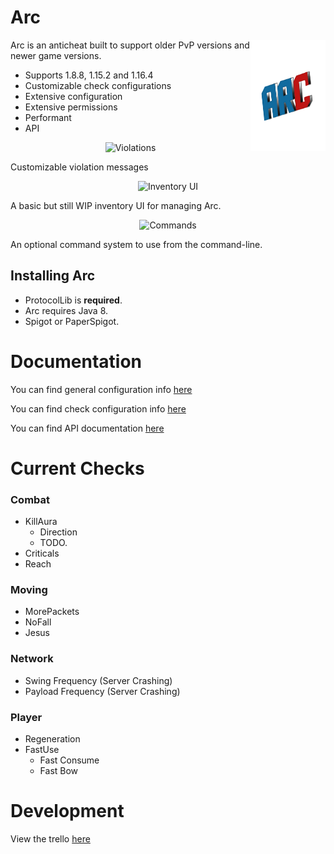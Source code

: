 # Arc

<img src="arcbr.png" align="right"
     alt="Arc logo" width="120" height="178">

Arc is an anticheat built to support older PvP versions and newer game versions.

* Supports 1.8.8, 1.15.2 and 1.16.4
* Customizable check configurations
* Extensive configuration
* Extensive permissions
* Performant
* API

<p align="center">
  <img src="https://i.imgur.com/fnUS7Ms.png" alt="Violations">
</p>

Customizable violation messages

<p align="center">
  <img src="https://i.imgur.com/JpyeQoF.png" alt="Inventory UI">
</p>

A basic but still WIP inventory UI for managing Arc.

<p align="center">
  <img src="https://i.imgur.com/QRFwGT8.png" alt="Commands">
</p>

An optional command system to use from the command-line.

## Installing Arc

* ProtocolLib is **required**.
* Arc requires Java 8.
* Spigot or PaperSpigot.

# Documentation
You can find general configuration info [here](https://github.com/Vrekt/Arc/wiki/Configuration)

You can find check configuration info [here](https://github.com/Vrekt/Arc/wiki/Check-configuration)

You can find API documentation [here](https://github.com/Vrekt/Arc/wiki/API)

# Current Checks
### Combat
- KillAura
  - Direction
  - TODO.
- Criticals
- Reach
### Moving
- MorePackets
- NoFall
- Jesus
### Network
- Swing Frequency (Server Crashing)
- Payload Frequency (Server Crashing)
### Player
- Regeneration
- FastUse
  - Fast Consume
  - Fast Bow

# Development

View the trello [here](https://trello.com/b/Ytgv320C/arc)
